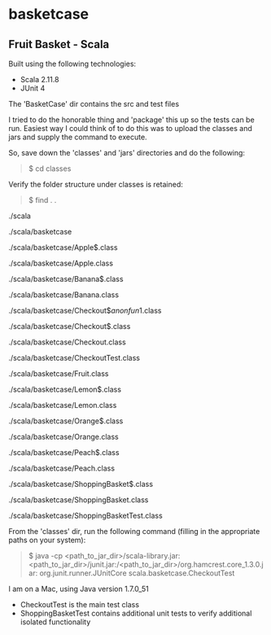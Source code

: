 # basketcase

Fruit Basket - Scala 
---------------------

Built using the following technologies:
- Scala 2.11.8
- JUnit 4

The 'BasketCase' dir contains the src and test files

I tried to do the honorable thing and 'package' this up so the tests can be run.  Easiest way I could think of to do this was to upload the classes and jars and supply the command to execute.  

So, save down the 'classes' and 'jars' directories and do the following:

> $ cd classes

Verify the folder structure under classes is retained:

> $ find .
.

./scala

./scala/basketcase

./scala/basketcase/Apple$.class

./scala/basketcase/Apple.class

./scala/basketcase/Banana$.class

./scala/basketcase/Banana.class

./scala/basketcase/Checkout$$anonfun$1.class

./scala/basketcase/Checkout$.class

./scala/basketcase/Checkout.class

./scala/basketcase/CheckoutTest.class

./scala/basketcase/Fruit.class

./scala/basketcase/Lemon$.class

./scala/basketcase/Lemon.class

./scala/basketcase/Orange$.class

./scala/basketcase/Orange.class

./scala/basketcase/Peach$.class

./scala/basketcase/Peach.class

./scala/basketcase/ShoppingBasket$.class

./scala/basketcase/ShoppingBasket.class

./scala/basketcase/ShoppingBasketTest.class

From the 'classes' dir, run the following command (filling in the appropriate paths on your system):

> $ java -cp <path_to_jar_dir>/scala-library.jar:<path_to_jar_dir>/junit.jar:/<path_to_jar_dir>/org.hamcrest.core_1.3.0.jar: org.junit.runner.JUnitCore scala.basketcase.CheckoutTest

I am on a Mac, using Java version 1.7.0_51

- CheckoutTest is the main test class
- ShoppingBasketTest contains additional unit tests to verify additional isolated functionality
